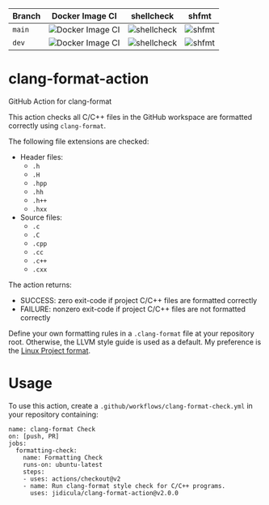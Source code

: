 | Branch | Docker Image CI | shellcheck | shfmt |
|--------|-----------------|------------|-------|
| `main`   | ![Docker Image CI](https://github.com/jidicula/clang-format-action/workflows/Docker%20Image%20CI/badge.svg?branch=main) | ![shellcheck](https://github.com/jidicula/clang-format-action/workflows/shellcheck/badge.svg?branch=main) | ![shfmt](https://github.com/jidicula/clang-format-action/workflows/shfmt/badge.svg?branch=main) |
| `dev`    | ![Docker Image CI](https://github.com/jidicula/clang-format-action/workflows/Docker%20Image%20CI/badge.svg?branch=dev) | ![shellcheck](https://github.com/jidicula/clang-format-action/workflows/shellcheck/badge.svg?branch=dev) | ![shfmt](https://github.com/jidicula/clang-format-action/workflows/shfmt/badge.svg?branch=dev) |

# clang-format-action
GitHub Action for clang-format

This action checks all C/C++ files in the GitHub workspace are formatted correctly using `clang-format`.

The following file extensions are checked:
* Header files:
  * `.h`
  * `.H`
  * `.hpp`
  * `.hh`
  * `.h++`
  * `.hxx `
* Source files:
  * `.c`
  * `.C`
  * `.cpp`
  * `.cc`
  * `.c++`
  * `.cxx`

The action returns:

* SUCCESS: zero exit-code if project C/C++ files are formatted correctly
* FAILURE: nonzero exit-code if project C/C++ files are not formatted correctly

Define your own formatting rules in a `.clang-format` file at your repository root. Otherwise, the LLVM style guide is used as a default. My preference is the [Linux Project format](https://github.com/torvalds/linux/blob/master/.clang-format).

# Usage

To use this action, create a `.github/workflows/clang-format-check.yml` in your repository containing:

```
name: clang-format Check
on: [push, PR]
jobs:
  formatting-check:
    name: Formatting Check
    runs-on: ubuntu-latest
    steps:
    - uses: actions/checkout@v2
    - name: Run clang-format style check for C/C++ programs.
      uses: jidicula/clang-format-action@v2.0.0
```
